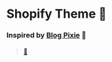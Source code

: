# Shopify Theme :rainbow:
### Inspired by [Blog Pixie](https://www.etsy.com/fr/shop/BlogPixie?ref=l2-about-shopname&from_page=listing) :cherry_blossom:

> #### [:eyes:](https://poupiio.github.io/Creation_Club/)
